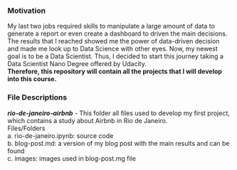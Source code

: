 ### Motivation

My last two jobs required skills to manipulate a large amount of data to generate a report or even create a dashboard to driven the main decisions. The results that I reached showed me the power of data-driven decision and made me look up to Data Science with other eyes. Now, my newest goal is to be a Data Scientist. Thus, I decided to start this journey taking a Data Scientist Nano Degree offered by Udacity.  
**Therefore, this repository will contain all the projects that I will develop into this course.**

### File Descriptions

***rio-de-janeiro-airbnb*** - This folder all files used to develop my first project, which contains a study about Airbnb in Rio de Janeiro.  
Files/Folders  
a. rio-de-janeiro.ipynb: source code  
b. blog-post.md: a version of my blog post with the main results and can be found  
c. images: images used in blog-post.mg file

  

  
	